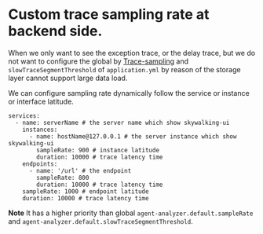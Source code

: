 # Custom trace sampling rate at backend side.

When we only want to see the exception trace, or the delay trace, but we do not want to configure the global by [Trace-sampling](trace-sampling.md) and `slowTraceSegmentThreshold` of `application.yml` by reason of 
the storage layer cannot support large data load.

We can configure sampling rate dynamically follow the service or instance or interface latitude.

```
services:
  - name: serverName # the server name which show skywalking-ui
    instances:
      - name: hostName@127.0.0.1 # the server instance which show skywalking-ui
        sampleRate: 900 # instance latitude
        duration: 10000 # trace latency time
    endpoints:
      - name: '/url' # the endpoint
        sampleRate: 800
        duration: 10000 # trace latency time
    sampleRate: 1000 # endpoint latitude
    duration: 10000 # trace latency time
```
**Note**
It has a higher priority than global `agent-analyzer.default.sampleRate` and `agent-analyzer.default.slowTraceSegmentThreshold`.

